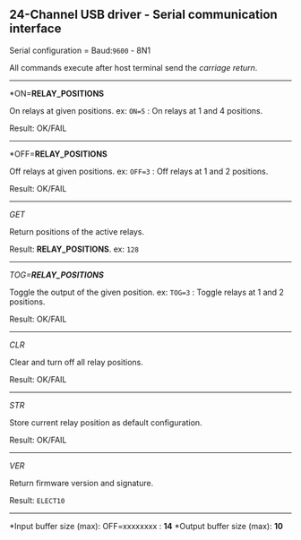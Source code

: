 ## 24-Channel USB driver - Serial communication interface

Serial  configuration  =  Baud:`9600` - 8N1

All commands execute after host terminal send the *carriage return*.

----

*ON=**RELAY_POSITIONS**

On relays at given positions. 
ex: `ON=5` : On relays at 1 and 4 positions.

Result: OK/FAIL

----
  
*OFF=**RELAY_POSITIONS**

Off relays at given positions. 
ex: `OFF=3` : Off relays at 1 and 2 positions.

Result: OK/FAIL

----  

*GET*

Return positions of the active relays.

Result: **RELAY_POSITIONS**. 
ex: `128`

----

*TOG=**RELAY_POSITIONS*** 

Toggle the output of the given position.
ex: `TOG=3` : Toggle relays at 1 and 2 positions.

Result: OK/FAIL

----

*CLR*

Clear and turn off all relay positions.

Result: OK/FAIL

----

*STR*

Store current relay position as default configuration.

Result: OK/FAIL

----

*VER*

Return firmware version and signature.

Result: `ELECT10`

----

*Input  buffer  size  (max): OFF=xxxxxxxx : **14**
*Output  buffer  size  (max): **10**
